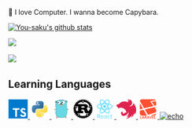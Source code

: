 🌱 I love Computer. I wanna become Capybara.

[![You-saku's github stats](https://github-readme-stats.vercel.app/api?username=You-saku&show_icons=true&count_private=true&include_all_commits=true&theme=vue)](https://github.com/You-saku)

![](https://raw.githubusercontent.com/You-saku/github-profile-summary-cards/master/profile-summary-card-output/vue/1-repos-per-language.svg)

![](https://raw.githubusercontent.com/You-saku/github-profile-summary-cards/master/profile-summary-card-output/vue/2-most-commit-language.svg)

## Learning Languages

<p align="left"> <a href="https://www.typescriptlang.org/" target="_blank" rel="noreferrer"> <img src="https://raw.githubusercontent.com/devicons/devicon/master/icons/typescript/typescript-original.svg" alt="typescript" width="40" height="40"/> </a> <a href="https://www.python.org" target="_blank" rel="noreferrer"> <img src="https://raw.githubusercontent.com/devicons/devicon/master/icons/python/python-original.svg" alt="python" width="40" height="40"/> </a> <a href="https://golang.org" target="_blank" rel="noreferrer"> <img src="https://raw.githubusercontent.com/devicons/devicon/master/icons/go/go-original.svg" alt="go" width="40" height="40"/> </a> <a href="https://www.rust-lang.org" target="_blank" rel="noreferrer"> <img src="https://raw.githubusercontent.com/devicons/devicon/master/icons/rust/rust-plain.svg" alt="rust" width="40" height="40"/> </a> <a href="https://reactjs.org/" target="_blank" rel="noreferrer"> <img src="https://raw.githubusercontent.com/devicons/devicon/master/icons/react/react-original-wordmark.svg" alt="react" width="40" height="40"/> </a> <a href="https://nestjs.com/" target="_blank" rel="noreferrer"> <img src="https://raw.githubusercontent.com/devicons/devicon/master/icons/nestjs/nestjs-plain.svg" alt="nestjs" width="40" height="40"/> </a> <a href="https://laravel.com/" target="_blank" rel="noreferrer"> <img src="https://raw.githubusercontent.com/devicons/devicon/master/icons/laravel/laravel-plain-wordmark.svg" alt="laravel" width="40" height="40"/> </a> <a href="https://echo.labstack.com/"> <img src="https://cdn.labstack.com/images/echo-logo.svg" alt="echo" width="60" height="40"/> </a> 
